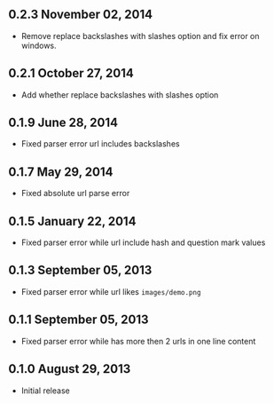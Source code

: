 ## 0.2.3 November 02, 2014
* Remove replace backslashes with slashes option and fix error on windows.

## 0.2.1 October 27, 2014
* Add whether replace backslashes with slashes option

## 0.1.9 June 28, 2014
* Fixed parser error url includes backslashes

## 0.1.7 May 29, 2014
* Fixed absolute url parse error

## 0.1.5 January 22, 2014
* Fixed parser error while url include hash and question mark values

## 0.1.3 September 05, 2013
* Fixed parser error while url likes `images/demo.png`

## 0.1.1 September 05, 2013
* Fixed parser error while has more then 2 urls in one line content

## 0.1.0 August 29, 2013
* Initial release

